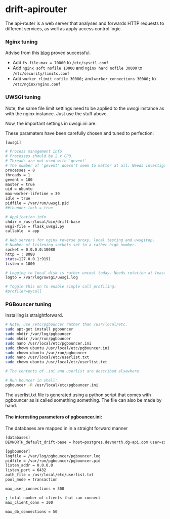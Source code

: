 # drift-apirouter
The api-router is a web server that analyses and forwards HTTP requests to different services, as well as apply access control logic.



### Nginx tuning
Advise from this [blog](https://gist.github.com/joewiz/4c39c9d061cf608cb62b) proved successful.

 - Add `fs.file-max = 70000` to `/etc/sysctl.conf`
 - Add `nginx soft nofile 10000` and `nginx hard nofile 30000` to `/etc/security/limits.conf`
 - Add `worker_rlimit_nofile 30000;` and `worker_connections 30000;` to `/etc/nginx/nginx.conf`


### UWSGI tuning
 
Note, the same file limit settings need to be applied to the uwsgi instance as with the nginx instance. Just use the stuff above.

Now, the important settings in uwsgi.ini are:

These paramaters have been carefully chosen and tuned to perfection:

```bash
[uwsgi]

# Process management info
# Processes should be 2 x CPU. 
# Threads are not used with 'gevent'
# The number of 'gevent' doesn't seem to matter at all. Needs investigating. (Libraries are not monkeypatched, etc..)
processes = 8
threads = 1
gevent = 100
master = true
uid = ubuntu
max-worker-lifetime = 30
idle = true
pidfile = /var/run/uwsgi.pid
##thunder-lock = true

# Application info
chdir = /usr/local/bin/drift-base
wsgi-file = flask_uwsgi.py
callable  = app

# Web servers for nginx reverse proxy, local testing and uwsgitop.
# Number of listening sockets set to a rather high number.
socket = 0.0.0.0:10080
http = : 8080
stats=127.0.0.1:9191
listen = 1000

# Logging to local disk is rather uncool today. Needs rotation at least.
logto = /var/log/uwsgi/uwsgi.log

# Toggle this on to enable simple call profiling:
#profiler=pycall
```


### PGBouncer tuning

Installing is straightforward.

```bash
# Note, use /etc/pgbouncer rather than /usr/local/etc.
sudo apt-get install pgbouncer
sudo mkdir /var/log/pgbouncer
sudo mkdir /var/run/pgbouncer
sudo nano /usr/local/etc/pgbouncer.ini
sudo chown ubuntu /usr/local/etc/pgbouncer.ini
sudo chown ubuntu /var/run/pgbouncer
sudo nano /usr/local/etc/userlist.txt
sudo chown ubuntu /usr/local/etc/userlist.txt

# The contents of .ini and userlist are described elsewhere.

# Run bouncer in shell:
pgbouncer -R /usr/local/etc/pgbouncer.ini
```

The userlist.txt file is generated using a python script that comes with pgbouncer as is called something something. The file can also be made by hand.

#### The interesting parameters of pgbouncer.ini:

The databases are mapped in in a straight forward manner

```bash
[databases]
DEVNORTH_default_drift-base = host=postgres.devnorth.dg-api.com user=zzp_user password=zzp_user

[pgbouncer]
logfile = /var/log/pgbouncer/pgbouncer.log
pidfile = /var/run/pgbouncer/pgbouncer.pid
listen_addr = 0.0.0.0
listen_port = 6432
auth_file = /usr/local/etc/userlist.txt
pool_mode = transaction

max_user_connections = 300

; total number of clients that can connect
max_client_conn = 300

max_db_connections = 50

```



